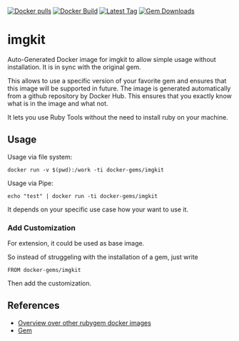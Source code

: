 [![Docker pulls](https://img.shields.io/docker/pulls/rubygem/imgkit.svg)](https://hub.docker.com/r/rubygem/imgkit/)
[![Docker Build](https://img.shields.io/docker/automated/rubygem/imgkit.svg)](https://hub.docker.com/r/rubygem/imgkit/)
[![Latest Tag](https://img.shields.io/github/tag/docker-rubygem/imgkit.svg)](https://hub.docker.com/r/rubygem/imgkit/)
[![Gem Downloads](https://img.shields.io/gem/dt/imgkit.svg)](https://rubygems.org/gems/imgkit/)
# imgkit

Auto-Generated Docker image for imgkit to allow simple usage without installation.
It is in sync with the original gem.

This allows to use a specific version of your favorite gem and ensures that this image will be supported in future.
The image is generated automatically from a github repository by Docker Hub.
This ensures that you exactly know what is in the image and what not.

It lets you use Ruby Tools without the need to install ruby on your machine.

## Usage

Usage via file system:

`docker run -v $(pwd):/work -ti docker-gems/imgkit`

Usage via Pipe:

`echo "test" | docker run -ti docker-gems/imgkit`

It depends on your specific use case how your want to use it.

### Add Customization

For extension, it could be used as base image.

So instead of struggeling with the installation of a gem, just write

`FROM docker-gems/imgkit`

Then add the customization.

## References

 - [Overview over other rubygem docker images](https://github.com/thinkbot/docker-rubygem)
 - [Gem](https://rubygems.org/gems/imgkit/)
